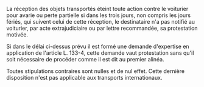 La réception des objets transportés éteint toute action contre le voiturier pour avarie ou perte partielle si dans les trois jours, non compris les jours fériés, qui suivent celui de cette réception, le destinataire n'a pas notifié au voiturier, par acte extrajudiciaire ou par lettre recommandée, sa protestation motivée. 


Si dans le délai ci-dessus prévu il est formé une demande d'expertise en application de l'article L. 133-4, cette demande vaut protestation sans qu'il soit nécessaire de procéder comme il est dit au premier alinéa. 


Toutes stipulations contraires sont nulles et de nul effet. Cette dernière disposition n'est pas applicable aux transports internationaux.

